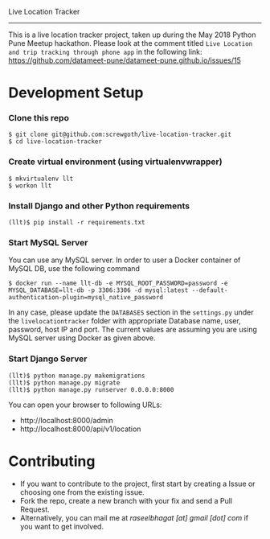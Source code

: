Live Location Tracker
*********************
This is a live location tracker project, taken up during the May 2018 Python Pune Meetup hackathon.
Please look at the comment titled `Live Location and trip tracking through phone app` in the following link:
https://github.com/datameet-pune/datameet-pune.github.io/issues/15


# Development Setup

### Clone this repo
```
$ git clone git@github.com:screwgoth/live-location-tracker.git
$ cd live-location-tracker
```

### Create virtual environment (using virtualenvwrapper)
```
$ mkvirtualenv llt
$ workon llt
```

### Install Django and other Python requirements
```
(llt)$ pip install -r requirements.txt
```

### Start MySQL Server
You can use any MySQL server. In order to user a Docker container of MySQL DB, use the following command
```
$ docker run --name llt-db -e MYSQL_ROOT_PASSWORD=password -e MYSQL_DATABASE=llt-db -p 3306:3306 -d mysql:latest --default-authentication-plugin=mysql_native_password
```
In any case, please update the `DATABASES` section in the `settings.py` under the `livelocationtracker` folder with appropriate Database name, user, password, host IP and port. The current values are assuming you are using MySQL server using Docker as given above.

### Start Django Server
```
(llt)$ python manage.py makemigrations
(llt)$ python manage.py migrate
(llt)$ python manage.py runserver 0.0.0.0:8000
```
You can open your browser to following URLs:
* http://localhost:8000/admin
* http://localhost:8000/api/v1/location

# Contributing
* If you want to contribute to the project, first start by creating a Issue or choosing one from the existing issue.
* Fork the repo, create a new branch with your fix and send a Pull Request.
* Alternatively, you can mail me at _raseelbhagat [at] gmail [dot] com_ if you want to get involved.
